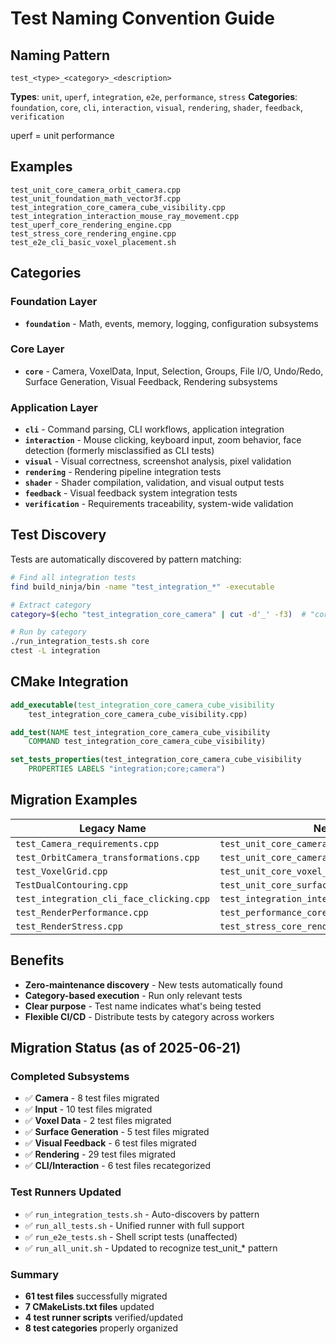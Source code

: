 # Test Naming Convention Guide

## Naming Pattern

```
test_<type>_<category>_<description>
```

**Types**: `unit`, `uperf`, `integration`, `e2e`, `performance`, `stress`
**Categories**: `foundation`, `core`, `cli`, `interaction`, `visual`, `rendering`, `shader`, `feedback`, `verification`

uperf = unit performance

## Examples

```
test_unit_core_camera_orbit_camera.cpp
test_unit_foundation_math_vector3f.cpp
test_integration_core_camera_cube_visibility.cpp
test_integration_interaction_mouse_ray_movement.cpp
test_uperf_core_rendering_engine.cpp
test_stress_core_rendering_engine.cpp
test_e2e_cli_basic_voxel_placement.sh
```

## Categories

### Foundation Layer
- **`foundation`** - Math, events, memory, logging, configuration subsystems

### Core Layer  
- **`core`** - Camera, VoxelData, Input, Selection, Groups, File I/O, Undo/Redo, Surface Generation, Visual Feedback, Rendering subsystems

### Application Layer
- **`cli`** - Command parsing, CLI workflows, application integration
- **`interaction`** - Mouse clicking, keyboard input, zoom behavior, face detection (formerly misclassified as CLI tests)
- **`visual`** - Visual correctness, screenshot analysis, pixel validation
- **`rendering`** - Rendering pipeline integration tests
- **`shader`** - Shader compilation, validation, and visual output tests
- **`feedback`** - Visual feedback system integration tests
- **`verification`** - Requirements traceability, system-wide validation

## Test Discovery

Tests are automatically discovered by pattern matching:

```bash
# Find all integration tests
find build_ninja/bin -name "test_integration_*" -executable

# Extract category
category=$(echo "test_integration_core_camera" | cut -d'_' -f3)  # "core"

# Run by category
./run_integration_tests.sh core
ctest -L integration
```

## CMake Integration

```cmake
add_executable(test_integration_core_camera_cube_visibility 
    test_integration_core_camera_cube_visibility.cpp)

add_test(NAME test_integration_core_camera_cube_visibility
    COMMAND test_integration_core_camera_cube_visibility)

set_tests_properties(test_integration_core_camera_cube_visibility 
    PROPERTIES LABELS "integration;core;camera")
```

## Migration Examples

| Legacy Name | New Name |
|-------------|----------|
| `test_Camera_requirements.cpp` | `test_unit_core_camera_requirements.cpp` |
| `test_OrbitCamera_transformations.cpp` | `test_unit_core_camera_orbit_transformations.cpp` |
| `test_VoxelGrid.cpp` | `test_unit_core_voxel_data_grid.cpp` |
| `TestDualContouring.cpp` | `test_unit_core_surface_gen_dual_contouring.cpp` |
| `test_integration_cli_face_clicking.cpp` | `test_integration_interaction_face_clicking.cpp` |
| `test_RenderPerformance.cpp` | `test_performance_core_rendering_engine.cpp` |
| `test_RenderStress.cpp` | `test_stress_core_rendering_engine.cpp` |

## Benefits

- **Zero-maintenance discovery** - New tests automatically found
- **Category-based execution** - Run only relevant tests
- **Clear purpose** - Test name indicates what's being tested
- **Flexible CI/CD** - Distribute tests by category across workers

## Migration Status (as of 2025-06-21)

### Completed Subsystems
- ✅ **Camera** - 8 test files migrated
- ✅ **Input** - 10 test files migrated  
- ✅ **Voxel Data** - 2 test files migrated
- ✅ **Surface Generation** - 5 test files migrated
- ✅ **Visual Feedback** - 6 test files migrated
- ✅ **Rendering** - 29 test files migrated
- ✅ **CLI/Interaction** - 6 test files recategorized

### Test Runners Updated
- ✅ `run_integration_tests.sh` - Auto-discovers by pattern
- ✅ `run_all_tests.sh` - Unified runner with full support
- ✅ `run_e2e_tests.sh` - Shell script tests (unaffected)
- ✅ `run_all_unit.sh` - Updated to recognize test_unit_* pattern

### Summary
- **61 test files** successfully migrated
- **7 CMakeLists.txt files** updated
- **4 test runner scripts** verified/updated
- **8 test categories** properly organized